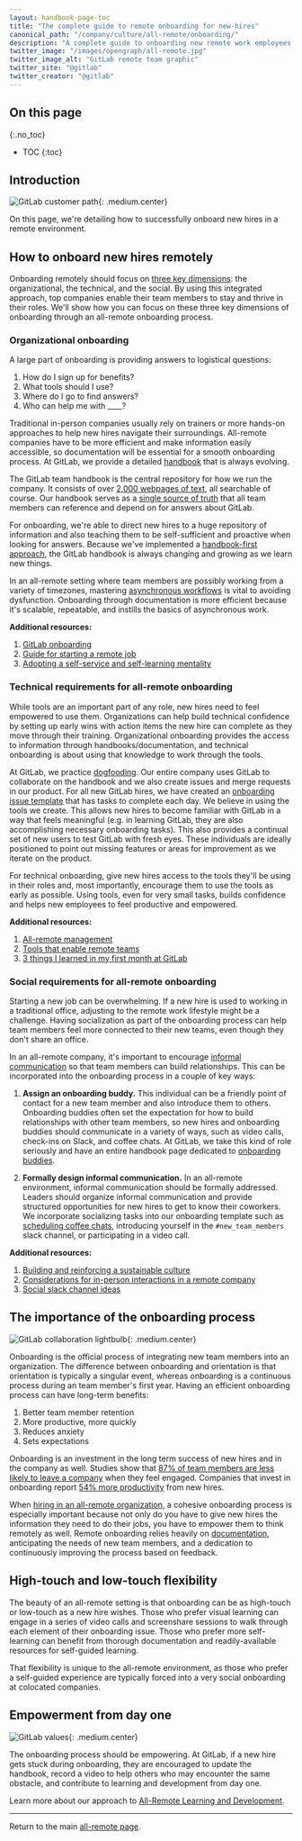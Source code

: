 ```yaml
---
layout: handbook-page-toc
title: "The complete guide to remote onboarding for new-hires"
canonical_path: "/company/culture/all-remote/onboarding/"
description: "A complete guide to onboarding new remote work employees and establishing processes that ensure success from day one. Learn more here!"
twitter_image: "/images/opengraph/all-remote.jpg"
twitter_image_alt: "GitLab remote team graphic"
twitter_site: "@gitlab"
twitter_creator: "@gitlab"
---
```


## On this page
{:.no_toc}

- TOC
{:toc}
## Introduction

![GitLab customer path](/images/all-remote/gitlab-customer-path.jpg){: .medium.center}

On this page, we're detailing how to successfully onboard new hires in a remote environment.

## How to onboard new hires remotely

Onboarding remotely should focus on [three key dimensions](https://hbr.org/2018/12/to-retain-new-hires-spend-more-time-onboarding-them): the organizational, the technical, and the social. By using this integrated approach, top companies enable their team members to stay and thrive in their roles. We'll show how you can focus on these three key dimensions of onboarding through an all-remote onboarding process.

### Organizational onboarding 

A large part of onboarding is providing answers to logistical questions:

1.  How do I sign up for benefits?
1. What tools should I use?
1.  Where do I go to find answers?
1. Who can help me with ____?

Traditional in-person companies usually rely on trainers or more hands-on approaches to help new hires navigate their surroundings. All-remote companies have to be more efficient and make information easily accessible, so documentation will be essential for a smooth onboarding process. At GitLab, we provide a detailed [handbook](/handbook/) that is always evolving. 

The GitLab team handbook is the central repository for how we run the company. It consists of over [2,000 webpages of text](/handbook/about/#count-handbook-pages), all searchable of course. Our handbook serves as a [single source of truth](https://docs.gitlab.com/ee/development/documentation/styleguide.html#documentation-is-the-single-source-of-truth-ssot) that all team members can reference and depend on for answers about GitLab. 

For onboarding, we're able to direct new hires to a huge repository of information and also teaching them to be self-sufficient and proactive when looking for answers. Because we've implemented a [handbook-first approach](/company/culture/all-remote/handbook-first-documentation/#make-handbook-first-documentation-a-value), the GitLab handbook is always changing and growing as we learn new things.

In an all-remote setting where team members are possibly working from a variety of timezones, mastering [asynchronous workflows](/company/culture/all-remote/asynchronous/#how-to-implement-asynchronous-workflows) is vital to avoiding dysfunction. Onboarding through documentation is more efficient because it's scalable, repeatable, and instills the basics of asynchronous work.

**Additional resources:**

1. [GitLab onboarding](/handbook/people-group/general-onboarding/)
1. [Guide for starting a remote job](/company/culture/all-remote/getting-started/)
1. [Adopting a self-service and self-learning mentality](/company/culture/all-remote/self-service/)

### Technical requirements for all-remote onboarding 

While tools are an important part of any role, new hires need to feel empowered to use them. Organizations can help build technical confidence by setting up early wins with action items the new hire can complete as they move through their training. Organizational onboarding provides the access to information through handbooks/documentation, and technical onboarding is about using that knowledge to work through the tools.

At GitLab, we practice [dogfooding](/handbook/values/#dogfooding). Our entire company uses GitLab to collaborate on the handbook and we also create issues and merge requests in our product. For all new GitLab hires, we have created an [onboarding issue template](https://gitlab.com/gitlab-com/people-group/employment-templates-2/-/blob/master/.gitlab/issue_templates/onboarding.md) that has tasks to complete each day. We believe in using the tools we create. This allows new hires to become familiar with GitLab in a way that feels meaningful (e.g. in learning GitLab, they are also accomplishing necessary onboarding tasks). This also provides a continual set of new users to test GitLab with fresh eyes. These individuals are ideally positioned to point out missing features or areas for improvement as we iterate on the product.

For technical onboarding, give new hires access to the tools they'll be using in their roles and, most importantly, encourage them to use the tools as early as possible. Using tools, even for very small tasks, builds confidence and helps new employees to feel productive and empowered.

**Additional resources:**

1. [All-remote management](/company/culture/all-remote/management/)
1. [Tools that enable remote teams](/company/culture/all-remote/resources/#tools-that-enable-remote-teams)
1. [3 things I learned in my first month at GitLab](/blog/2016/11/02/three-things-i-learned-in-my-first-month-at-gitlab/)


### Social requirements for all-remote onboarding 

Starting a new job can be overwhelming. If a new hire is used to working in a traditional office, adjusting to the remote work lifestyle might be a challenge. Having socialization as part of the onboarding process can help team members feel more connected to their new teams, even though they don't share an office.

In an all-remote company, it's important to encourage [informal communication](https://about.gitlab.com/company/culture/all-remote/informal-communication/) so that team members can build relationships. This can be incorporated into the onboarding process in a couple of key ways:

1. **Assign an onboarding buddy.** This individual can be a friendly point of contact for a new team member and also introduce them to others. Onboarding buddies often set the expectation for how to build relationships with other team members, so new hires and onboarding buddies should communicate in a variety of ways, such as video calls, check-ins on Slack, and coffee chats. At GitLab, we take this kind of role seriously and have an entire handbook page dedicated to [onboarding buddies](/handbook/people-group/general-onboarding/onboarding-buddies/). 

1. **Formally design informal communication.** In an all-remote environment, informal communication should be formally addressed. Leaders should organize informal communication and provide structured opportunities for new hires to get to know their coworkers. We incorporate socializing tasks into our onboarding template such as [scheduling coffee chats](/company/culture/all-remote/informal-communication/#scheduling-a-coffee-chat), introducing yourself in the `#new_team_members` slack channel, or participating in a video call.

**Additional resources:**

1. [Building and reinforcing a sustainable culture](/company/culture/all-remote/building-culture/)
1. [Considerations for in-person interactions in a remote company](/company/culture/all-remote/in-person/)
1. [Social slack channel ideas](/handbook/communication/chat/#social-groups)

## The importance of the onboarding process

![GitLab collaboration lightbulb](/images/all-remote/gitlab-collaboration-illustration.jpg){: .medium.center}

Onboarding is the official process of integrating new team members into an organization. The difference between onboarding and orientation is that orientation is typically a singular event, whereas onboarding is a continuous process during an team member's first year. Having an efficient onboarding process can have long-term benefits:

1. Better team member retention
1. More productive, more quickly
1. Reduces anxiety
1. Sets expectations

Onboarding is an investment in the long term success of new hires and in the company as well. Studies show that [87% of team members are less likely to leave a company](http://www.totalteambuilding.com.au/the-positive-impact-of-team-building/) when they feel engaged. Companies that invest in onboarding report [54% more productivity](https://www.myshortlister.com/insights/employee-onboarding-statistics) from new hires.

When [hiring in an all-remote organization](/company/culture/all-remote/hiring/), a cohesive onboarding process is especially important because not only do you have to give new hires the information they need to do their jobs, you have to empower them to think remotely as well. Remote onboarding relies heavily on [documentation](/company/culture/all-remote/management/#scaling-by-documenting), anticipating the needs of new team members, and a dedication to continuously improving the process based on feedback.

## High-touch and low-touch flexibility

The beauty of an all-remote setting is that onboarding can be as high-touch or low-touch as a new hire wishes. Those who prefer visual learning can engage in a series of video calls and screenshare sessions to walk through each element of their onboarding issue. Those who prefer more self-learning can benefit from thorough documentation and readily-available resources for self-guided learning.

That flexibility is unique to the all-remote environment, as those who prefer a self-guided experience are typically forced into a very social onboarding at colocated companies.

## Empowerment from day one

![GitLab values](/images/all-remote/gitlab-values-tanukis.jpg){: .medium.center}

The onboarding process should be empowering. At GitLab, if a new hire gets stuck during onboarding, they are encouraged to update the handbook, record a video to help others who may encounter the same obstacle, and contribute to learning and development from day one.

Learn more about our approach to [All-Remote Learning and Development](/company/culture/all-remote/learning-and-development/#how-do-you-onboard-new-team-members).

----

Return to the main [all-remote page](/company/culture/all-remote/).
